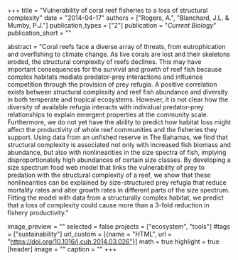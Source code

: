 +++
title = "Vulnerability of coral reef fisheries to a loss of structural complexity"
date = "2014-04-17"
authors = ["Rogers, A.", "Blanchard, J.L. & Mumby, P.J."]
publication_types = ["2"]
publication = "_Current Biology_"
publication_short = ""

abstract = "Coral reefs face a diverse array of threats, from eutrophication and overfishing to climate change. As live corals are lost and their skeletons eroded, the structural complexity of reefs declines. This may have important consequences for the survival and growth of reef fish because complex habitats mediate predator-prey interactions and influence competition through the provision of prey refugia. A positive correlation exists between structural complexity and reef fish abundance and diversity in both temperate and tropical ecosystems. However, it is not clear how the diversity of available refugia interacts with individual predator-prey relationships to explain emergent properties at the community scale. Furthermore, we do not yet have the ability to predict how habitat loss might affect the productivity of whole reef communities and the fisheries they support. Using data from an unfished reserve in The Bahamas, we find that structural complexity is associated not only with increased fish biomass and abundance, but also with nonlinearities in the size spectra of fish, implying disproportionately high abundances of certain size classes. By developing a size spectrum food web model that links the vulnerability of prey to predation with the structural complexity of a reef, we show that these nonlinearities can be explained by size-structured prey refugia that reduce mortality rates and alter growth rates in different parts of the size spectrum. Fitting the model with data from a structurally complex habitat, we predict that a loss of complexity could cause more than a 3-fold reduction in fishery productivity."

image_preview = ""
selected = false
projects = ["ecosystem", "tools"]
#tags = ["sustainability"]
url_custom = [{name = "HTML", url = "https://doi.org/10.1016/j.cub.2014.03.026"}]
math = true
highlight = true
[header]
image = ""
caption = ""
+++


